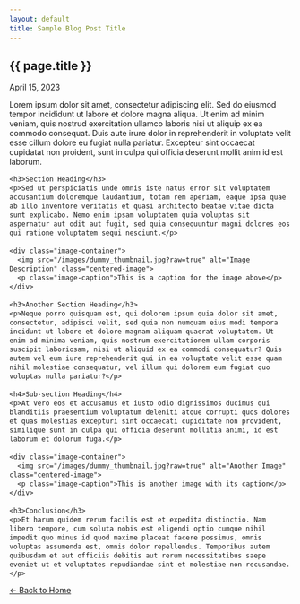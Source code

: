 ```yaml
---
layout: default
title: Sample Blog Post Title
---
```


<div class="blog-post">
  <h2 class="blog-title">{{ page.title }}</h2>
  <span class="blog-date">April 15, 2023</span>
  
  <div class="blog-content">
    <p>Lorem ipsum dolor sit amet, consectetur adipiscing elit. Sed do eiusmod tempor incididunt ut labore et dolore magna aliqua. Ut enim ad minim veniam, quis nostrud exercitation ullamco laboris nisi ut aliquip ex ea commodo consequat. Duis aute irure dolor in reprehenderit in voluptate velit esse cillum dolore eu fugiat nulla pariatur. Excepteur sint occaecat cupidatat non proident, sunt in culpa qui officia deserunt mollit anim id est laborum.</p>
    
    <h3>Section Heading</h3>
    <p>Sed ut perspiciatis unde omnis iste natus error sit voluptatem accusantium doloremque laudantium, totam rem aperiam, eaque ipsa quae ab illo inventore veritatis et quasi architecto beatae vitae dicta sunt explicabo. Nemo enim ipsam voluptatem quia voluptas sit aspernatur aut odit aut fugit, sed quia consequuntur magni dolores eos qui ratione voluptatem sequi nesciunt.</p>
    
    <div class="image-container">
      <img src="/images/dummy_thumbnail.jpg?raw=true" alt="Image Description" class="centered-image">
      <p class="image-caption">This is a caption for the image above</p>
    </div>
    
    <h3>Another Section Heading</h3>
    <p>Neque porro quisquam est, qui dolorem ipsum quia dolor sit amet, consectetur, adipisci velit, sed quia non numquam eius modi tempora incidunt ut labore et dolore magnam aliquam quaerat voluptatem. Ut enim ad minima veniam, quis nostrum exercitationem ullam corporis suscipit laboriosam, nisi ut aliquid ex ea commodi consequatur? Quis autem vel eum iure reprehenderit qui in ea voluptate velit esse quam nihil molestiae consequatur, vel illum qui dolorem eum fugiat quo voluptas nulla pariatur?</p>
    
    <h4>Sub-section Heading</h4>
    <p>At vero eos et accusamus et iusto odio dignissimos ducimus qui blanditiis praesentium voluptatum deleniti atque corrupti quos dolores et quas molestias excepturi sint occaecati cupiditate non provident, similique sunt in culpa qui officia deserunt mollitia animi, id est laborum et dolorum fuga.</p>
    
    <div class="image-container">
      <img src="/images/dummy_thumbnail.jpg?raw=true" alt="Another Image" class="centered-image">
      <p class="image-caption">This is another image with its caption</p>
    </div>
    
    <h3>Conclusion</h3>
    <p>Et harum quidem rerum facilis est et expedita distinctio. Nam libero tempore, cum soluta nobis est eligendi optio cumque nihil impedit quo minus id quod maxime placeat facere possimus, omnis voluptas assumenda est, omnis dolor repellendus. Temporibus autem quibusdam et aut officiis debitis aut rerum necessitatibus saepe eveniet ut et voluptates repudiandae sint et molestiae non recusandae.</p>
  </div>
</div>

<div class="post-navigation">
  <a href="/" class="back-link">← Back to Home</a>
</div>
